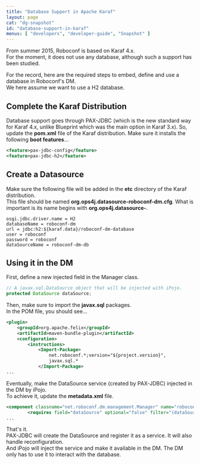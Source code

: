 ```yaml
---
title: "Database Support in Apache Karaf"
layout: page
cat: "dg-snapshot"
id: "database-support-in-karaf"
menus: [ "developers", "developer-guide", "Snapshot" ]
---
```


From summer 2015, Roboconf is based on Karaf 4.x.  
For the moment, it does not use any database, although such a support has been studied.

For the record, here are the required steps to embed, define and use a database in Roboconf's DM.  
We here assume we want to use a H2 database.


## Complete the Karaf Distribution

Database support goes through PAX-JDBC (which is the new standard way for Karaf 4.x, unlike
Blueprint which was the main option in Karaf 3.x). So, update the **pom.xml** file of the Karaf distribution.
Make sure it installs the following **boot features**...

```xml
<feature>pax-jdbc-config</feature>
<feature>pax-jdbc-h2</feature>
```

## Create a Datasource

Make sure the following file will be added in the **etc** directory of the Karaf distribution.  
This file should be named **org.ops4j.datasource-roboconf-dm.cfg**. What is important is its name begins with
**org.ops4j.datasource-**.

```properties
osgi.jdbc.driver.name = H2
databaseName = roboconf-dm
url = jdbc:h2:${karaf.data}/roboconf-dm-database
user = roboconf
password = roboconf
dataSourceName = roboconf-dm-db
```

## Using it in the DM

First, define a new injected field in the Manager class.

```java
// A javax.sql.DataSource object that will be injected with iPojo.
protected DataSource dataSource;
```

Then, make sure to import the **javax.sql** packages.  
In the POM file, you should see...

```xml
<plugin>
	<groupId>org.apache.felix</groupId>
	<artifactId>maven-bundle-plugin</artifactId>
	<configuration>
		<instructions>
			<Import-Package>
				net.roboconf.*;version="${project.version}",
				javax.sql.*
			</Import-Package>
...
```

Eventually, make the DataSource service (created by PAX-JDBC) injected in the DM by iPojo.  
To achieve it, update the **metadata.xml** file.

```xml
<component classname="net.roboconf.dm.management.Manager" name="roboconf-dm" public="false">
		<requires field="dataSource" optional="false" filter="(dataSourceName=roboconf-dm-db)" />
...
```

That's it.  
PAX-JDBC will create the DataSource and register it as a service. It will also handle reconfiguration.  
And iPojo will inject the service and make it available in the DM. The DM only has to use it to interact with
the database.
